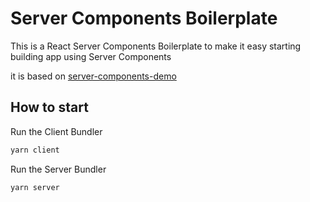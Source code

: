 # Server Components Boilerplate 

This is a React Server Components Boilerplate to make it easy starting building app using Server Components

it is based on [server-components-demo](https://github.com/reactjs/server-components-demo)

## How to start

Run the Client Bundler
```bash
yarn client
```

Run the Server Bundler
```bash
yarn server
```
